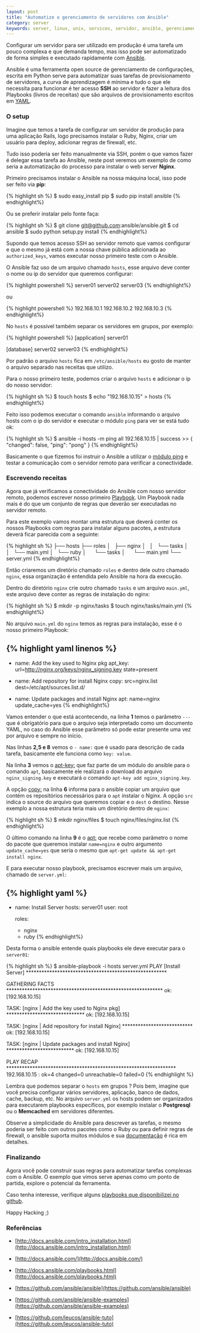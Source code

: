 ```yaml
---
layout: post
title: "Automatize o gerenciamento de servidores com Ansible"
category: server
keywords: server, linux, unix, services, servidor, ansible, gerenciamento, ssh, provisionamento
---
```


Configurar um servidor para ser utilizado em produção é uma tarefa um pouco
complexa e que demanda tempo, mas isso pode ser automatizado de forma simples
e executado rapidamente com [Ansible](http://www.ansible.com/).

Ansible é uma ferramenta open source de gerenciamento de configurações, escrita
em Python serve para automatizar suas tarefas de provisionamento de servidores,
a curva de aprendizagem é mínima e tudo o que ele necessita para funcionar é
ter acesso **SSH** ao servidor e fazer a leitura dos Playbooks (livros de receitas)
que são arquivos de provisionamento escritos em [YAML](http://www.yaml.org/).

### O setup

Imagine que temos a tarefa de configurar um servidor de produção para uma
aplicação Rails, logo precisamos instalar o Ruby, Nginx, criar um usuário para
deploy, adicionar regras de firewall, etc.

Tudo isso poderia ser feito manualmente via SSH, porém o que vamos fazer é
delegar essa tarefa ao Ansible, neste post veremos um exemplo de como seria a
automatização do processo para instalar o web server **Nginx**.

Primeiro precisamos instalar o Ansible na nossa máquina local, isso pode ser
feito via **pip**:

{% highlight sh  %}
$ sudo easy_install pip
$ sudo pip install ansible
{% endhighlight%}

Ou se preferir instalar pelo fonte faça:

{% highlight sh  %}
$ git clone git@github.com:ansible/ansible.git
$ cd ansible
$ sudo python setup.py install
{% endhighlight%}

Supondo que temos acesso SSH ao servidor remoto que vamos configurar e que o
mesmo já está com a nossa chave pública adicionada ao `authorized_keys`, vamos
executar nosso primeiro teste com o Ansible.

O Ansible faz uso de um arquivo chamado `hosts`, esse arquivo deve conter o
nome ou ip do servidor que queremos configurar:

{% highlight powershell  %}
server01
server02
server03
{% endhighlight%}

ou

{% highlight powershell  %}
192.168.10.1
192.168.10.2
192.168.10.3
{% endhighlight%}

No `hosts` é possível também separar os servidores em grupos, por exemplo:

{% highlight powershell  %}
[application]
server01

[database]
server02
server03
{% endhighlight%}

Por padrão o arquivo `hosts` fica em `/etc/ansible/hosts` eu gosto de manter o
arquivo separado nas receitas que utilizo.

Para o nosso primeiro teste, podemos criar o arquivo `hosts` e adicionar o ip
do nosso servidor:

{% highlight sh  %}
$ touch hosts
$ echo "192.168.10.15" > hosts
{% endhighlight%}

Feito isso podemos executar o comando `ansible` informando o arquivo hosts com
o ip do servidor e executar o módulo `ping` para ver se está tudo ok:

{% highlight sh  %}
$ ansible -i hosts -m ping all
192.168.10.15 | success >> {
    "changed": false,
    "ping": "pong"
}
{% endhighlight%}

Basicamente o que fizemos foi instruir o Ansible a utilizar o [módulo ping](http://docs.ansible.com/ping_module.html) e
testar a comunicação com o servidor remoto para verificar a conectividade.

### Escrevendo receitas

Agora que já verificamos a conectividade do Ansible com nosso servidor remoto,
podemos escrever nosso primeiro [Playbook](http://docs.ansible.com/playbooks.html).
Um Playbook nada mais é do que um conjunto de regras que deverão ser
executadas no servidor remoto.

Para este exemplo vamos montar uma estrutura que deverá conter os nossos
Playbooks com regras para instalar alguns pacotes, a estrutura deverá ficar
parecida com a seguinte:

{% highlight sh %}
├── hosts
├── roles
│   ├── nginx
│   │   └── tasks
│   │       └── main.yml
│   └── ruby
│       └── tasks
│           └── main.yml
└── server.yml
{% endhighlight%}

Então criaremos um diretório chamado `roles` e dentro dele outro chamado
`nginx`, essa organização é entendida pelo Ansible na hora da execução.

Dentro do diretório `nginx` crie outro chamado `tasks` e um arquivo `main.yml`,
este arquivo deve conter as regras de instalação do nginx:

{% highlight sh %}
$ mkdir -p nginx/tasks
$ touch nginx/tasks/main.yml
{% endhighlight%}

No arquivo `main.yml` do `nginx` temos as regras para instalação, esse é o
nosso primeiro Playbook:

{% highlight yaml linenos %}
---
- name: Add the key used to Nginx pkg
  apt_key: url=http://nginx.org/keys/nginx_signing.key state=present

- name: Add repository for install Nginx
  copy: src=nginx.list dest=/etc/apt/sources.list.d/

- name: Update packages and install Nginx
  apt: name=nginx update_cache=yes
{% endhighlight%}

Vamos entender o que está acontecendo, na linha **1** temos o parâmetro `---`
que é obrigatório para que o arquivo seja interpretado como um documento YAML,
no caso do Ansible esse parâmetro só pode estar presente uma vez por arquivo e
sempre no início.

Nas linhas **2,5 e 8** vemos o `- name:` que é usado para descrição de cada
tarefa, basicamente ele funciona como `key: value`.

Na linha **3** vemos o [apt-key:](http://docs.ansible.com/apt_key_module.html) que faz parte de um módulo do ansible para o
comando `apt`, basicamente ele realizará o download do arquivo
`nginx_signing.key` e executará o comando `apt-key add nginx_signing.key`.

A opção [copy:](http://docs.ansible.com/copy_module.html) na linha **6** informa para o ansible copiar um arquivo que
contém os repositórios necessários para o `apt` instalar o Nginx. A opção `src`
indica o source do arquivo que queremos copiar e o `dest` o destino. Nesse
exemplo a nossa estrutura teria mais um diretório dentro de `nginx`:

{% highlight sh %}
$ mkdir nginx/files
$ touch nginx/files/nginx.list
{% endhighlight%}

O último comando na linha **9** é o [apt:](http://docs.ansible.com/apt_module.html) que recebe como parâmetro o nome do
pacote que queremos instalar `name=nginx` e outro argumento `update_cache=yes`
que seria o mesmo que `apt-get update && apt-get install nginx`.

E para executar nosso playbook, precisamos escrever mais um arquivo, chamado de
`server.yml`:

{% highlight yaml %}
---
- name: Install Server
  hosts: server01
  user: root

  roles:
    - nginx
    - ruby
{% endhighlight%}

Desta forma o ansible entende quais playbooks ele deve executar para o
`server01`:

{% highlight sh %}
$ ansible-playbook -i hosts server.yml
PLAY [Install Server] ******************************************************

GATHERING FACTS ************************************************************
ok: [192.168.10.15]

TASK: [nginx | Add the key used to Nginx pkg] ******************************
ok: [192.168.10.15]

TASK: [nginx | Add repository for install Nginx] ***************************
ok: [192.168.10.15]

TASK: [nginx | Update packages and install Nginx] **************************
ok: [192.168.10.15]

PLAY RECAP *****************************************************************
192.168.10.15              : ok=4    changed=0    unreachable=0    failed=0
{% endhighlight %}

Lembra que podemos separar o `hosts` em grupos ? Pois bem, imagine que você
precisa configurar vários servidores, aplicação, banco de dados, cache, backup,
etc. No arquivo `server.yml` os hosts podem ser organizados para executarem
playbooks específicos, por exemplo instalar o **Postgresql** ou o **Memcached**
em servidores diferentes.

Observe a simplicidade do Ansible para descrever as tarefas, o mesmo poderia
ser feito com outros pacotes como o Ruby ou para definir regras de firewall, o
ansible suporta muitos módulos e sua [documentação](http://docs.ansible.com/) é rica em detalhes.

### Finalizando

Agora você pode construir suas regras para automatizar tarefas complexas com o
Ansible. O exemplo que vimos serve apenas como um ponto de partida, explore o
potencial da ferramenta.

Caso tenha interesse, verifique alguns [playbooks que disponibilizei no github](https://github.com/infoslack/simple-ansible).

Happy Hacking ;)

### Referências

- [http://docs.ansible.com/intro_installation.html](http://docs.ansible.com/intro_installation.html)

- [http://docs.ansible.com/](http://docs.ansible.com/)

- [http://docs.ansible.com/playbooks.html](http://docs.ansible.com/playbooks.html)

- [https://github.com/ansible/ansible](https://github.com/ansible/ansible)

- [https://github.com/ansible/ansible-examples](https://github.com/ansible/ansible-examples)

- [https://github.com/leucos/ansible-tuto](https://github.com/leucos/ansible-tuto)
